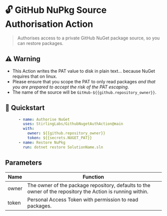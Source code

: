 # 🔓 GitHub NuPkg Source Authorisation Action

> Authorises access to a private GitHub NuGet package source, so you can restore packages.

## ⚠️ Warning

- This Action writes the PAT value to disk in plain text... because NuGet requires that on linux.
- Please ensure that you scope the PAT to only read packages *and that you are prepared to accept the risk of the PAT escaping*.
- The name of the source will be `GitHub-${{github.repository_owner}}`.

## 🚀 Quickstart

```yaml
      - name: Authorise NuGet
        uses: StirlingLabs/GithubNugetAuthAction@main
        with:
          owner: ${{github.repository_owner}}
          token: ${{secrets.NUGET_PAT}}
      - name: Restore NuPkg
        run: dotnet restore SolutionName.sln
```

## Parameters

|Name|Function|
|-|-|
|owner|The owner of the package repository, defaults to the owner of the repository the Action is running within.|
|token|Personal Access Token with permission to read packages.|
